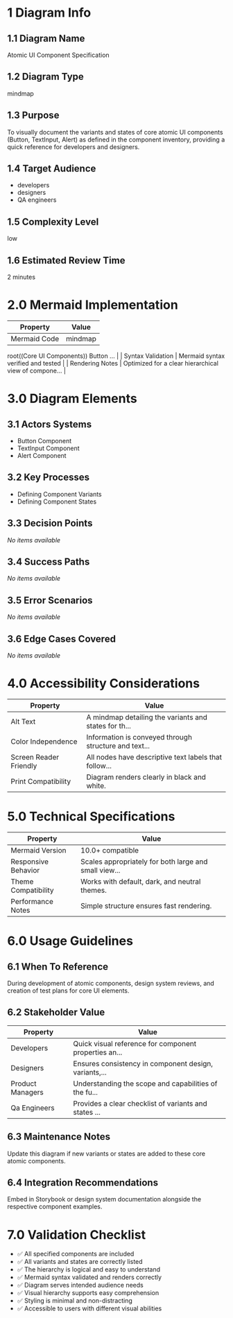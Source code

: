 # 1 Diagram Info

## 1.1 Diagram Name

Atomic UI Component Specification

## 1.2 Diagram Type

mindmap

## 1.3 Purpose

To visually document the variants and states of core atomic UI components (Button, TextInput, Alert) as defined in the component inventory, providing a quick reference for developers and designers.

## 1.4 Target Audience

- developers
- designers
- QA engineers

## 1.5 Complexity Level

low

## 1.6 Estimated Review Time

2 minutes

# 2.0 Mermaid Implementation

| Property | Value |
|----------|-------|
| Mermaid Code | mindmap
  root((Core UI Components))
    Button
  ... |
| Syntax Validation | Mermaid syntax verified and tested |
| Rendering Notes | Optimized for a clear hierarchical view of compone... |

# 3.0 Diagram Elements

## 3.1 Actors Systems

- Button Component
- TextInput Component
- Alert Component

## 3.2 Key Processes

- Defining Component Variants
- Defining Component States

## 3.3 Decision Points

*No items available*

## 3.4 Success Paths

*No items available*

## 3.5 Error Scenarios

*No items available*

## 3.6 Edge Cases Covered

*No items available*

# 4.0 Accessibility Considerations

| Property | Value |
|----------|-------|
| Alt Text | A mindmap detailing the variants and states for th... |
| Color Independence | Information is conveyed through structure and text... |
| Screen Reader Friendly | All nodes have descriptive text labels that follow... |
| Print Compatibility | Diagram renders clearly in black and white. |

# 5.0 Technical Specifications

| Property | Value |
|----------|-------|
| Mermaid Version | 10.0+ compatible |
| Responsive Behavior | Scales appropriately for both large and small view... |
| Theme Compatibility | Works with default, dark, and neutral themes. |
| Performance Notes | Simple structure ensures fast rendering. |

# 6.0 Usage Guidelines

## 6.1 When To Reference

During development of atomic components, design system reviews, and creation of test plans for core UI elements.

## 6.2 Stakeholder Value

| Property | Value |
|----------|-------|
| Developers | Quick visual reference for component properties an... |
| Designers | Ensures consistency in component design, variants,... |
| Product Managers | Understanding the scope and capabilities of the fu... |
| Qa Engineers | Provides a clear checklist of variants and states ... |

## 6.3 Maintenance Notes

Update this diagram if new variants or states are added to these core atomic components.

## 6.4 Integration Recommendations

Embed in Storybook or design system documentation alongside the respective component examples.

# 7.0 Validation Checklist

- ✅ All specified components are included
- ✅ All variants and states are correctly listed
- ✅ The hierarchy is logical and easy to understand
- ✅ Mermaid syntax validated and renders correctly
- ✅ Diagram serves intended audience needs
- ✅ Visual hierarchy supports easy comprehension
- ✅ Styling is minimal and non-distracting
- ✅ Accessible to users with different visual abilities

